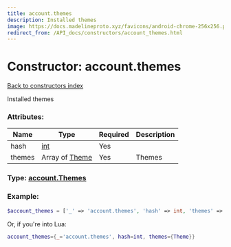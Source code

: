 ```yaml
---
title: account.themes
description: Installed themes
image: https://docs.madelineproto.xyz/favicons/android-chrome-256x256.png
redirect_from: /API_docs/constructors/account_themes.html
---
```

# Constructor: account.themes  
[Back to constructors index](index.md)



Installed themes

### Attributes:

| Name     |    Type       | Required | Description |
|----------|---------------|----------|-------------|
|hash|[int](../types/int.md) | Yes|
|themes|Array of [Theme](../types/Theme.md) | Yes|Themes|



### Type: [account.Themes](../types/account.Themes.md)


### Example:

```php
$account_themes = ['_' => 'account.themes', 'hash' => int, 'themes' => [Theme, Theme]];
```  


Or, if you're into Lua:

```lua
account_themes={_='account.themes', hash=int, themes={Theme}}

```


